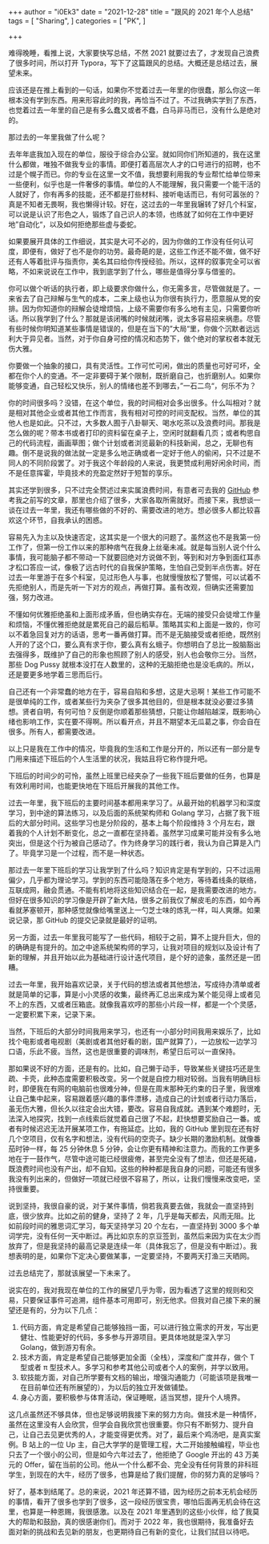 +++
author = "i0Ek3"
date = "2021-12-28"
title = "跟风的 2021 年个人总结" 
tags = [
    "Sharing",
]
categories = [
    "PK",
]

+++



难得晚睡，看推上说，大家要快写总结，不然 2021 就要过去了，才发现自己浪费了很多时间，所以打开 Typora，写下了这篇跟风的总结。大概还是总结过去，展望未来。

应该还是在推上看到的一句话，如果你不觉着过去一年里的你很蠢，那么你这一年根本没有学到东西。用来形容此时的我，再恰当不过了。不过我确实学到了东西，也觉着过去一年里的自己是有多么蠢又或者不蠢，白马非马而已，没有什么是绝对的。

那过去的一年里我做了什么呢？

去年年底我加入现在的单位，服役于综合办公室。就如同你们所知道的，我在这里什么都做，唯独不做我专业的事情。即便打着高层次人才的口号进行的招聘，也不过是个幌子而已。你的专业在这里一文不值，我想要利用我的专业帮忙给单位带来一些便利，似乎也是一件奢侈的事情。单位的人不能理解，我只需要一个能干活的人就好了，你有再多的技能，还不都是打些材料、接听电话而已，有何可嚣张的？真是不知者无畏啊，我也懒得计较。好在，这过去的一年里我辗转了好几个科室，可以说是认识了形色之人，锻炼了自己识人的本领，也练就了如何在工作中更好地”自动化“，以及如何拒绝那些虚与委蛇。

如果要展开具体的工作细说，其实是大可不必的，因为你做的工作没有任何认可度，即便有，做好了也不是你的功劳。最奇葩的是，这些工作还不能不做，做不好还有人等着批评与指责你，美名其曰给你传授经验。所以，这样的叙事完全可以省略，不如来说说在工作中，我到底学到了什么，哪些是值得分享与借鉴的。

你可以做个听话的执行者，即上级要求你做什么，你无需多言，尽管做就是了。一来省去了自己辩解与生气的成本，二来上级也认为你很有执行力，愿意服从党的安排。因为你知道你的辩解会徒增烦恼，上级不需要你有多么地有主见，只需要你听话。所以我学到了什么？那就是该闭嘴的时候就闭嘴，说太多容易招来祸患。尽管有些时候你明知道某些事情是错误的，但是在当下的”大局“里，你做个沉默者远远利大于异见者。当然，对于你自身可控的情况和态势下，做个绝对的掌权者本就无伤大雅。

你要做一个抽象的接口，具有灵活性。工作可忙可闲，做出的质量也可好可坏，全都在你个人的变通。不一定非要碍于某个限制，既折磨自己，也折磨别人。如果你能够变通，自己轻松又快乐，别人的情绪也差不到哪去，”一石二鸟“，何乐不为？

你的时间很多吗？没错，在这个单位，我的时间相对会多出很多。什么叫相对？就是相对其他企业或者其他工作而言，我有相对可控的时间支配权。当然，单位的其他人也是如此。只不过，大多数人囿于八卦聊天、喝水吃茶以及浪费时间。那我是怎么做的呢？带本书或者打印的资料留在桌子上，空闲时就翻看几页；或者构思自己的代码流程，画画草图；做个计划或者浏览最新的科技新闻，总之，无聊也有趣。倒不是说我的做法就一定是多么地正确或者一定好于他人的偷闲，只不过是不同人的不同阶段罢了。对于我这个年龄段的人来说，我更赞成利用好闲余时间，而不是任意挥霍，毕竟技术的充盈定然好于短暂的享乐。

其实还学到很多，只不过完全赘述过来实属浪费时间，有意者可去我的 [GitHub](https://github.com/i0Ek3/work-and-life-in-system) 参考我之前写的文章，那里也介绍了很多，大家各取所需就好。而接下来，我想谈一谈在过去一年里，我还有哪些做的不好的、需要改进的地方。想必很多人都比较喜欢这个环节，自我承认的困惑。

容易先入为主以及快速否定，这其实是一个很大的问题了。虽然这也不是我第一份工作了，但第一份工作以来的那种痞气在我身上丝毫未减。就是每当别人说个什么事情，我可能脑子都不带动一下就要回绝对方说做不到，等到和对方争到面红耳赤才松口答应一试，像极了远古时代的自我保护策略，生怕自己受到半点伤害。好在过去一年里游于在多个科室，见过形色人与事，也就慢慢放松了警惕，可以试着不先拒绝别人，而是先听一下对方的观点，再做打算。虽有改观，但确实还需要加强，努力改进。

不懂如何优雅拒绝虽和上面形成矛盾，但也确实存在。无端的接受只会徒增工作量和烦恼，不懂优雅拒绝就是累死自己的最后稻草。策略其实和上面是一致的，你可以不着急回复对方的话语，思考一番再做打算。而不是无脑接受或者拒绝，既然别人开的了这个口，要么真有求于你，要么真有幺蛾子。你想明白了总比一股脑豁出去强得多，既维护了自己的形象也照顾了别人的感受，别人也会敬你三分。当然，那些 Dog Pussy 就根本没打在人数里的，这种的无脑拒绝也是没毛病的。所以，还是要更多地学着三思而后行。

自己还有一个非常蠢的地方在于，容易自陷和多想，这是大忌啊！某些工作可能不是很单纯的工作，或者某些行为夹杂了很多其他目的，但是根本就没必要过多猜想。贤者自明，有何可怕？反倒是你顺着那些猜想，只能让你越陷越深，既影响心绪也影响工作，实在要不得啊。所以看开点，并且不期望本无瓜葛之事，你会自在很多。所有人，都需要改进。

以上只是我在工作中的情况，毕竟我的生活和工作是分开的，所以还有一部分是专门用来描述下班后的个人生活里的状况，我姑且将它称作提升吧。

下班后的时间少的可怜，虽然上班里已经夹杂了一些我下班后要做的任务，也算是有效利用时间，也能更快地在下班后开展我的其他工作。

过去一年里，我下班后的主要时间基本都用来学习了。从最开始的机器学习和深度学习，到中途的算法练习，以及后面的系统架构师和 Golang 学习，占据了我下班后的大部分时间。这些学习也是分阶段的，基本上每个阶段维持 3 个月左右，跟着我的个人计划不断变化，总之一直都在坚持着。虽然学习成果可能并没有多么地突出，但是这个行为被自己感动了。作为终身学习的践行者，我认为自己算是入门了。毕竟学习是一个过程，而不是一种状态。

那过去一年里下班后的学习让我学到了什么吗？知识肯定是有学到的，只不过运用偏少，几乎都为理论学习。学到的东西可能隐落在多个地方，等待着线条的联络，互联成网，融会贯通。不能有机地将这些知识结合在一起，是我需要改进的地方。但好在很多知识的学习像是开辟了新大陆，很多之前我仅了解皮毛的东西，如今再看就茅塞顿开，那种感觉就像给嘴里送上一勺芝士味的炼乳一样，叫人爽爆。如果说记录，那 GitHub 的提交记录就是最好的证明。

另一方面，过去一年里我可能写了一些代码，相较于之前，算不上提升巨大，但的的确确是有提升的。加之中途系统架构师的学习，让我对项目的规划以及设计有了新的理解，并且开始以此为基础进行设计迭代项目，是个好的迹象，虽然还是一团糟。

过去一年里，我开始喜欢记录，关于代码的想法或者其他想法，写成待办清单或者就是简单的记事，算是小小灵感的收集，最终再汇总出来成为某个能见得上或者见不上的东西，又或者压箱底。就像我喜欢哼的那些小片段一样，都是一个个灵感，一定要积累下来，记录下来。

当然，下班后的大部分时间我用来学习，也还有一小部分时间我用来娱乐了，比如找个电影或者电视剧（美剧或者其他好看的剧，国产就算了），一边放松一边学习口语，乐此不疲。当然，这也是很重要的调味剂，希望日后可以一直保持。

那如果说不好的方面，还是有的。比如，自己懒于动手，导致某些关键技巧还是生疏、卡壳，此种态度需要积极改变。另一个就是自控力相对较弱。当我有明确目标时，即便我在有网的电脑前也很难分神，但是在周末那种无约束的日子里，我很难让自己集中起来，容易跟着感兴趣的事件漂移，造成自己的计划或者行动力落后，虽无伤大雅，但长久以往定会出大错，要改。容易自我成就。遇到某个难题时，无法深入地探究，找到一点线索后就觉着自己很了不起，赶快想要奖励自己一番。或者有时候迟迟无法开展某项工作，有拖延症。比如，我的 GitHub 里到现在还有好几个空项目，仅有名字和想法，没有代码的空壳子。缺少长期的激励机制。就像番茄时钟一样，每 25 分钟休息 5 分钟，会让你更有精神和注意力。而我的工作更多地在于一鼓作气，尽管中途可能已经很疲倦，甚至完全没有了想法，但还是死磕，既浪费时间也没有产出，却不自知。这些的种种都是我自身的问题，可能还有很多我没有列出来的，但做好一项就已经很不容易了，所以，让我们慢慢来改变吧，坚持很重要。

说到坚持，我很自豪的说，对于某件事情，倘若我真要去做，我就会一直坚持到底，很少放弃。比如之前的健身，坚持了 2 年，几乎是每天都去，风雨无阻。比如前段时间的雅思词汇学习，每天坚持学习 20 个左右，一直坚持到 3000 多个单词学完，没有任何一天中断过。再比如京东的京豆签到，虽然后来因为实在太少而放弃了，但是我坚持的最高记录是连续一年（具体我忘了，但是没有中断过）。我想表明的是，如果你下定决心要做某事，一定要坚持，不要两天打渔三天晒网。

过去总结完了，那就该展望一下未来了。

说实在的，我对我现在单位的工作的展望几乎为零，因为看透了这里的规则和交易，只要保证事件可追溯，组件基本可用即可，别无他求。但我对自己接下来的展望还是有的，分为以下几点：

1. 代码方面，肯定是希望自己能够独挡一面，可以进行独立需求的开发，写出更健壮、性能更好的代码，多多参与开源项目。更具体地就是深入学习 Golang，做到游刃有余。
2. 技术方面，肯定是希望自己能够更加全面（全栈），深度和广度并存，做个 T 型或者 π 型技术人。多学习和参考其他公司或者个人的案例，并学以致用。
3. 软技能方面，对自己所学要有文档的输出，增强沟通能力（可能该项是我唯一在目前单位还有所展望的），为以后的独立开发做铺垫。
4. 身心方面，要积极参与体育活动，保证睡眠，适当冥想，提升个人境界。

这几点虽然还不够具体，但也足够说明我接下来的努力方向。做技术是一种情怀，虽然在这里没有人会欣赏，但学会自我欣赏也很重要。你只有不断努力、提升自己，让自己去见更优秀的人，才能变得更优秀。对了，最后来个鸡汤吧，是真实案例。B 站上的一位 Up 主，自己大学学的是管理工程，大二开始接触编程，毕业也只去了一个很小的公司，但是如今六年过去了，他拒绝了 Google 开出的 43 万美元的 Offer，留在当前的公司。他从一个什么都不会、完全没有任何背景的非科班学生，到现在的大牛，经历了很多，也算是给了我们提醒，你的努力真的足够吗？

好了，基本到结尾了。总的来说，2021 年还算不错，因为经历之前本无机会经历的事情，看开了很多也学到了很多，这一段经历很宝贵，哪怕后面再无机会待在这里，也算是一种恩赐，我很感激。以及在 2021 年里遇到的这些小伙伴，给了我莫大的帮助和鼓励，真的很感谢你们。而对于 2022 年，我也很期待，我准备好去面对新的挑战和去见新的朋友，也更期待自己有新的变化，让我们拭目以待吧。
